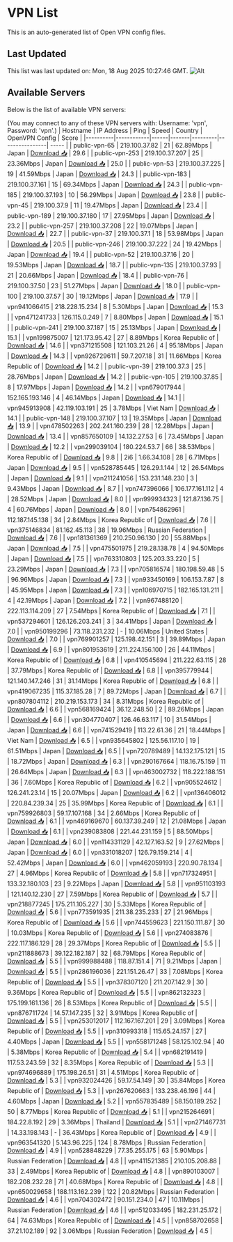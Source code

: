 # VPN List

This is an auto-generated list of Open VPN config files.

## Last Updated

This list was last updated on: Mon, 18 Aug 2025 10:27:46 GMT.
![Alt](https://repobeats.axiom.co/api/embed/186b98318ef1479477931607c1ad7d823f12451f.svg "Repobeats analytics image")

## Available Servers

Below is the list of available VPN servers:

(You may connect to any of these VPN servers with: Username: 'vpn', Password: 'vpn'.)
| Hostname | IP Address | Ping | Speed | Country | OpenVPN Config | Score |
|----------|------------|------|-------|---------|----------------| ----- |
| public-vpn-65 | 219.100.37.82 | 21 | 62.89Mbps | Japan | [Download 📥](./configs/server_0_JP.ovpn) | 29.6 |
| public-vpn-253 | 219.100.37.207 | 25 | 23.36Mbps | Japan | [Download 📥](./configs/server_1_JP.ovpn) | 25.0 |
| public-vpn-53 | 219.100.37.225 | 19 | 41.59Mbps | Japan | [Download 📥](./configs/server_2_JP.ovpn) | 24.3 |
| public-vpn-183 | 219.100.37.161 | 15 | 69.34Mbps | Japan | [Download 📥](./configs/server_3_JP.ovpn) | 24.3 |
| public-vpn-185 | 219.100.37.193 | 10 | 56.29Mbps | Japan | [Download 📥](./configs/server_4_JP.ovpn) | 23.8 |
| public-vpn-45 | 219.100.37.9 | 11 | 19.47Mbps | Japan | [Download 📥](./configs/server_5_JP.ovpn) | 23.4 |
| public-vpn-189 | 219.100.37.180 | 17 | 27.95Mbps | Japan | [Download 📥](./configs/server_6_JP.ovpn) | 23.2 |
| public-vpn-257 | 219.100.37.208 | 22 | 19.07Mbps | Japan | [Download 📥](./configs/server_7_JP.ovpn) | 22.7 |
| public-vpn-37 | 219.100.37.1 | 18 | 53.98Mbps | Japan | [Download 📥](./configs/server_8_JP.ovpn) | 20.5 |
| public-vpn-246 | 219.100.37.222 | 24 | 19.42Mbps | Japan | [Download 📥](./configs/server_9_JP.ovpn) | 19.4 |
| public-vpn-52 | 219.100.37.16 | 20 | 19.53Mbps | Japan | [Download 📥](./configs/server_10_JP.ovpn) | 18.7 |
| public-vpn-135 | 219.100.37.93 | 21 | 20.66Mbps | Japan | [Download 📥](./configs/server_11_JP.ovpn) | 18.4 |
| public-vpn-76 | 219.100.37.50 | 23 | 51.27Mbps | Japan | [Download 📥](./configs/server_12_JP.ovpn) | 18.0 |
| public-vpn-100 | 219.100.37.57 | 30 | 19.12Mbps | Japan | [Download 📥](./configs/server_13_JP.ovpn) | 17.9 |
| vpn941066415 | 218.228.15.234 | 8 | 5.30Mbps | Japan | [Download 📥](./configs/server_14_JP.ovpn) | 15.3 |
| vpn471241733 | 126.115.0.249 | 7 | 8.80Mbps | Japan | [Download 📥](./configs/server_15_JP.ovpn) | 15.1 |
| public-vpn-241 | 219.100.37.187 | 15 | 25.13Mbps | Japan | [Download 📥](./configs/server_16_JP.ovpn) | 15.1 |
| vpn199875007 | 121.173.95.42 | 27 | 8.89Mbps | Korea Republic of | [Download 📥](./configs/server_17_KR.ovpn) | 14.6 |
| vpn371215508 | 121.103.21.26 | 4 | 95.18Mbps | Japan | [Download 📥](./configs/server_18_JP.ovpn) | 14.3 |
| vpn926729611 | 59.7.207.18 | 31 | 11.66Mbps | Korea Republic of | [Download 📥](./configs/server_19_KR.ovpn) | 14.2 |
| public-vpn-39 | 219.100.37.3 | 25 | 28.76Mbps | Japan | [Download 📥](./configs/server_20_JP.ovpn) | 14.2 |
| public-vpn-105 | 219.100.37.85 | 8 | 17.97Mbps | Japan | [Download 📥](./configs/server_21_JP.ovpn) | 14.2 |
| vpn679017944 | 152.165.193.146 | 4 | 46.14Mbps | Japan | [Download 📥](./configs/server_22_JP.ovpn) | 14.1 |
| vpn945913908 | 42.119.103.191 | 25 | 3.78Mbps | Viet Nam | [Download 📥](./configs/server_23_VN.ovpn) | 14.1 |
| public-vpn-148 | 219.100.37.107 | 13 | 19.35Mbps | Japan | [Download 📥](./configs/server_24_JP.ovpn) | 13.9 |
| vpn478502263 | 202.241.160.239 | 28 | 12.28Mbps | Japan | [Download 📥](./configs/server_25_JP.ovpn) | 13.4 |
| vpn857650109 | 14.132.27.53 | 6 | 73.45Mbps | Japan | [Download 📥](./configs/server_26_JP.ovpn) | 12.2 |
| vpn299039104 | 180.224.53.7 | 66 | 38.53Mbps | Korea Republic of | [Download 📥](./configs/server_27_KR.ovpn) | 9.8 |
| 2i6 | 1.66.34.108 | 28 | 6.71Mbps | Japan | [Download 📥](./configs/server_28_JP.ovpn) | 9.5 |
| vpn528785445 | 126.29.1.144 | 12 | 26.54Mbps | Japan | [Download 📥](./configs/server_29_JP.ovpn) | 9.1 |
| vpn211241056 | 153.231.148.230 | 3 | 9.43Mbps | Japan | [Download 📥](./configs/server_30_JP.ovpn) | 8.7 |
| vpn747396066 | 106.177.161.112 | 4 | 28.52Mbps | Japan | [Download 📥](./configs/server_31_JP.ovpn) | 8.0 |
| vpn999934323 | 121.87.136.75 | 4 | 60.76Mbps | Japan | [Download 📥](./configs/server_32_JP.ovpn) | 8.0 |
| vpn754862961 | 112.187.145.138 | 34 | 2.84Mbps | Korea Republic of | [Download 📥](./configs/server_33_KR.ovpn) | 7.6 |
| vpn375146834 | 81.162.45.113 | 38 | 19.96Mbps | Russian Federation | [Download 📥](./configs/server_34_RU.ovpn) | 7.6 |
| vpn181361369 | 210.250.96.130 | 20 | 55.88Mbps | Japan | [Download 📥](./configs/server_35_JP.ovpn) | 7.5 |
| vpn475501975 | 219.28.138.78 | 4 | 94.50Mbps | Japan | [Download 📥](./configs/server_36_JP.ovpn) | 7.5 |
| vpn763310803 | 125.203.33.220 | 5 | 23.29Mbps | Japan | [Download 📥](./configs/server_37_JP.ovpn) | 7.3 |
| vpn705816574 | 180.198.59.48 | 5 | 96.96Mbps | Japan | [Download 📥](./configs/server_38_JP.ovpn) | 7.3 |
| vpn933450169 | 106.153.7.87 | 8 | 45.95Mbps | Japan | [Download 📥](./configs/server_39_JP.ovpn) | 7.3 |
| vpn106970715 | 182.165.131.211 | 4 | 42.19Mbps | Japan | [Download 📥](./configs/server_40_JP.ovpn) | 7.2 |
| vpn967488120 | 222.113.114.209 | 27 | 7.54Mbps | Korea Republic of | [Download 📥](./configs/server_41_KR.ovpn) | 7.1 |
| vpn537294601 | 126.126.203.241 | 3 | 34.41Mbps | Japan | [Download 📥](./configs/server_42_JP.ovpn) | 7.0 |
| vpn950199296 | 73.118.231.232 | - | 10.06Mbps | United States | [Download 📥](./configs/server_43_US.ovpn) | 7.0 |
| vpn769901257 | 125.198.42.151 | 3 | 39.89Mbps | Japan | [Download 📥](./configs/server_44_JP.ovpn) | 6.9 |
| vpn801953619 | 211.224.156.100 | 26 | 44.11Mbps | Korea Republic of | [Download 📥](./configs/server_45_KR.ovpn) | 6.8 |
| vpn410545694 | 211.222.63.115 | 28 | 37.79Mbps | Korea Republic of | [Download 📥](./configs/server_46_KR.ovpn) | 6.8 |
| vpn395779944 | 121.140.147.246 | 31 | 31.14Mbps | Korea Republic of | [Download 📥](./configs/server_47_KR.ovpn) | 6.8 |
| vpn419067235 | 115.37.185.28 | 7 | 89.72Mbps | Japan | [Download 📥](./configs/server_48_JP.ovpn) | 6.7 |
| vpn807804112 | 210.219.153.173 | 34 | 8.31Mbps | Korea Republic of | [Download 📥](./configs/server_49_KR.ovpn) | 6.6 |
| vpn568169424 | 36.12.248.50 | 2 | 89.26Mbps | Japan | [Download 📥](./configs/server_50_JP.ovpn) | 6.6 |
| vpn304770407 | 126.46.63.117 | 10 | 31.54Mbps | Japan | [Download 📥](./configs/server_51_JP.ovpn) | 6.6 |
| vpn741529419 | 113.22.61.36 | 21 | 18.44Mbps | Viet Nam | [Download 📥](./configs/server_52_VN.ovpn) | 6.5 |
| vpn935645802 | 125.56.117.10 | 19 | 61.51Mbps | Japan | [Download 📥](./configs/server_53_JP.ovpn) | 6.5 |
| vpn720789489 | 14.132.175.121 | 15 | 18.72Mbps | Japan | [Download 📥](./configs/server_54_JP.ovpn) | 6.3 |
| vpn290167664 | 118.16.75.159 | 11 | 26.64Mbps | Japan | [Download 📥](./configs/server_55_JP.ovpn) | 6.3 |
| vpn463002732 | 118.222.188.151 | 36 | 7.60Mbps | Korea Republic of | [Download 📥](./configs/server_56_KR.ovpn) | 6.2 |
| vpn905524612 | 126.241.23.14 | 15 | 20.07Mbps | Japan | [Download 📥](./configs/server_57_JP.ovpn) | 6.2 |
| vpn136406012 | 220.84.239.34 | 25 | 35.99Mbps | Korea Republic of | [Download 📥](./configs/server_58_KR.ovpn) | 6.1 |
| vpn759926803 | 59.17.107.168 | 34 | 2.66Mbps | Korea Republic of | [Download 📥](./configs/server_59_KR.ovpn) | 6.1 |
| vpn469169670 | 60.137.39.249 | 12 | 21.08Mbps | Japan | [Download 📥](./configs/server_60_JP.ovpn) | 6.1 |
| vpn239083808 | 221.44.231.159 | 5 | 88.50Mbps | Japan | [Download 📥](./configs/server_61_JP.ovpn) | 6.0 |
| vpn114331129 | 42.127.163.52 | 9 | 27.62Mbps | Japan | [Download 📥](./configs/server_62_JP.ovpn) | 6.0 |
| vpn331018207 | 126.79.159.214 | 4 | 52.42Mbps | Japan | [Download 📥](./configs/server_63_JP.ovpn) | 6.0 |
| vpn462059193 | 220.90.78.134 | 27 | 4.96Mbps | Korea Republic of | [Download 📥](./configs/server_64_KR.ovpn) | 5.8 |
| vpn717324951 | 133.32.180.103 | 23 | 9.22Mbps | Japan | [Download 📥](./configs/server_65_JP.ovpn) | 5.8 |
| vpn951103193 | 121.140.12.230 | 27 | 7.59Mbps | Korea Republic of | [Download 📥](./configs/server_66_KR.ovpn) | 5.7 |
| vpn218877245 | 175.211.105.227 | 30 | 5.33Mbps | Korea Republic of | [Download 📥](./configs/server_67_KR.ovpn) | 5.6 |
| vpn773591935 | 211.38.235.233 | 27 | 21.96Mbps | Korea Republic of | [Download 📥](./configs/server_68_KR.ovpn) | 5.6 |
| vpn744559623 | 221.150.111.87 | 30 | 10.03Mbps | Korea Republic of | [Download 📥](./configs/server_69_KR.ovpn) | 5.6 |
| vpn274083876 | 222.117.186.129 | 28 | 29.37Mbps | Korea Republic of | [Download 📥](./configs/server_70_KR.ovpn) | 5.5 |
| vpn211888673 | 39.122.182.187 | 32 | 68.79Mbps | Korea Republic of | [Download 📥](./configs/server_71_KR.ovpn) | 5.5 |
| vpn999988488 | 118.87.151.4 | 71 | 9.21Mbps | Japan | [Download 📥](./configs/server_72_JP.ovpn) | 5.5 |
| vpn286196036 | 221.151.26.47 | 33 | 7.08Mbps | Korea Republic of | [Download 📥](./configs/server_73_KR.ovpn) | 5.5 |
| vpn378307120 | 211.207.142.9 | 30 | 9.36Mbps | Korea Republic of | [Download 📥](./configs/server_74_KR.ovpn) | 5.5 |
| vpn862132323 | 175.199.161.136 | 26 | 8.53Mbps | Korea Republic of | [Download 📥](./configs/server_75_KR.ovpn) | 5.5 |
| vpn876711724 | 14.57.147.235 | 32 | 3.91Mbps | Korea Republic of | [Download 📥](./configs/server_76_KR.ovpn) | 5.5 |
| vpn253012017 | 112.167.167.201 | 29 | 3.09Mbps | Korea Republic of | [Download 📥](./configs/server_77_KR.ovpn) | 5.5 |
| vpn310993318 | 115.65.24.157 | 27 | 4.40Mbps | Japan | [Download 📥](./configs/server_78_JP.ovpn) | 5.5 |
| vpn558171248 | 58.125.102.94 | 40 | 5.38Mbps | Korea Republic of | [Download 📥](./configs/server_79_KR.ovpn) | 5.4 |
| vpn682191419 | 117.53.243.59 | 32 | 8.35Mbps | Korea Republic of | [Download 📥](./configs/server_80_KR.ovpn) | 5.3 |
| vpn974696889 | 175.198.26.51 | 31 | 4.51Mbps | Korea Republic of | [Download 📥](./configs/server_81_KR.ovpn) | 5.3 |
| vpn932024426 | 59.17.54.149 | 30 | 35.84Mbps | Korea Republic of | [Download 📥](./configs/server_82_KR.ovpn) | 5.3 |
| vpn267620663 | 133.238.46.196 | 44 | 4.60Mbps | Japan | [Download 📥](./configs/server_83_JP.ovpn) | 5.2 |
| vpn557835489 | 58.150.189.252 | 50 | 8.77Mbps | Korea Republic of | [Download 📥](./configs/server_84_KR.ovpn) | 5.1 |
| vpn215264691 | 184.22.8.192 | 29 | 3.36Mbps | Thailand | [Download 📥](./configs/server_85_TH.ovpn) | 5.1 |
| vpn271467731 | 14.33.198.143 | - | 36.43Mbps | Korea Republic of | [Download 📥](./configs/server_86_KR.ovpn) | 4.9 |
| vpn963541320 | 5.143.96.225 | 124 | 8.78Mbps | Russian Federation | [Download 📥](./configs/server_87_RU.ovpn) | 4.9 |
| vpn528848229 | 77.35.255.175 | 63 | 5.90Mbps | Russian Federation | [Download 📥](./configs/server_88_RU.ovpn) | 4.8 |
| vpn411521385 | 210.105.208.88 | 33 | 2.49Mbps | Korea Republic of | [Download 📥](./configs/server_89_KR.ovpn) | 4.8 |
| vpn890103007 | 182.208.232.28 | 71 | 40.68Mbps | Korea Republic of | [Download 📥](./configs/server_90_KR.ovpn) | 4.8 |
| vpn650029658 | 188.113.162.239 | 122 | 20.82Mbps | Russian Federation | [Download 📥](./configs/server_91_RU.ovpn) | 4.6 |
| vpn704302472 | 90.151.234.0 | 47 | 10.11Mbps | Russian Federation | [Download 📥](./configs/server_92_RU.ovpn) | 4.6 |
| vpn512033495 | 182.231.25.172 | 64 | 74.63Mbps | Korea Republic of | [Download 📥](./configs/server_93_KR.ovpn) | 4.5 |
| vpn858702658 | 37.21.102.189 | 92 | 3.06Mbps | Russian Federation | [Download 📥](./configs/server_94_RU.ovpn) | 4.5 |
